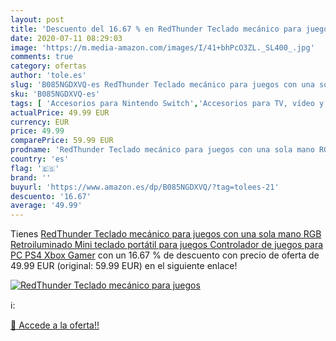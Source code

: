 ```yaml
---
layout: post
title: 'Descuento del 16.67 % en RedThunder Teclado mecánico para juegos '
date: 2020-07-11 08:29:03
image: 'https://m.media-amazon.com/images/I/41+bhPcO3ZL._SL400_.jpg'
comments: true
category: ofertas
author: 'tole.es'
slug: 'B085NGDXVQ-es RedThunder Teclado mecánico para juegos con una sola mano...'
sku: 'B085NGDXVQ-es'
tags: [ 'Accesorios para Nintendo Switch','Accesorios para TV, vídeo y home cinema','Almacenamiento de datos','Almacenamiento de datos externo','Conversores de vídeo','Electrónica','Hardware y juegos para Nintendo Switch','Informática','Memoria para Nintendo Switch','TV, vídeo y home cinema','Tarjetas de memoria','Tarjetas microSD','Videojuegos','ps4','xbox', ]
actualPrice: 49.99 EUR
currency: EUR
price: 49.99
comparePrice: 59.99 EUR
prodname: 'RedThunder Teclado mecánico para juegos con una sola mano RGB Retroiluminado Mini teclado portátil para juegos Controlador de juegos para PC PS4 Xbox Gamer'
country: 'es'
flag: '🇪🇸'
brand: ''
buyurl: 'https://www.amazon.es/dp/B085NGDXVQ/?tag=tolees-21'
descuento: '16.67'
average: '49.99'
---
```


Tienes [RedThunder Teclado mecánico para juegos con una sola mano RGB Retroiluminado Mini teclado portátil para juegos Controlador de juegos para PC PS4 Xbox Gamer](https://www.amazon.es/dp/B085NGDXVQ/?tag=tolees-21) con un 16.67 % de descuento con precio de oferta de 49.99 EUR (original: 59.99 EUR) en el siguiente enlace!

[![RedThunder Teclado mecánico para juegos ](https://m.media-amazon.com/images/I/41+bhPcO3ZL._SL400_.jpg)](https://www.amazon.es/dp/B085NGDXVQ/?tag=tolees-21)

ℹ️:


[🛒 Accede a la oferta!!](https://www.amazon.es/dp/B085NGDXVQ/?tag=tolees-21)
